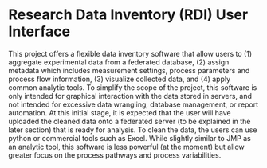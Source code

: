 # Research Data Inventory (RDI) User Interface
This project offers a flexible data inventory software that allow users to (1) aggregate experimental data from a federated database, (2) assign metadata which includes measurement settings, process parameters and process flow information, (3) visualize collected data, and (4) apply common analytic tools. To simplify the scope of the project, this software is only intended for graphical interaction with the data stored in servers, and not intended for excessive data wrangling, database management, or report automation. At this initial stage, it is expected that the user will have uploaded the cleaned data onto a federated server (to be explained in the later section) that is ready for analysis. To clean the data, the users can use python or commercial tools such as Excel. While slightly similar to JMP as an analytic tool, this software is less powerful (at the moment) but allow greater focus on the process pathways and process variabilities. 
